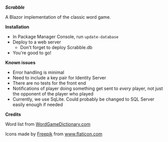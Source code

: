 ***Scrabble***

A Blazor implementation of the classic word game.

**Installation**

- In Package Manager Console, run `update-database`
- Deploy to a web server
  - Don't forget to deploy Scrabble.db
- You're good to go!

**Known issues**

- Error handling is minimal
- Need to include a key pair for Identity Server
- There are no tests for the front end
- Notifications of player doing something get sent to *every* 
player, not just the opponent of the player who played
- Currently, we use SqLite. Could probably be changed to SQL
Server easily enough if needed

**Credits**

Word list from <a href="https://www.wordgamedictionary.com/sowpods/download/sowpods.txt">WordGameDictionary.com</a>

Icons made by <a href="https://www.flaticon.com/authors/freepik" title="Freepik">Freepik</a> from <a href="https://www.flaticon.com/" title="Flaticon"> www.flaticon.com</a>